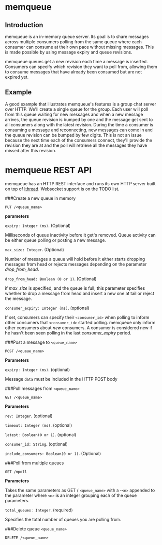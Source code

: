 memqueue
========

Introduction
------------

memqueue is an in-memory queue server. Its goal is to share messages across multiple consumers polling from the same queue where each consumer can consume at their own pace without missing messages. This is made possible by using message expiry and queue revisions.

memqueue queues get a new revision each time a message is inserted. Consumers can specify which revision they want to poll from, allowing them to consume 
messages that have already been consumed but are not expired yet.

## Example

A good example that illustrates memqueue's features is a group chat server over HTTP.
We'll create a single queue for the group. Each user will poll from this queue waiting for new messages and when a new message arrives, the queue revision is bumped by one and the message get sent to all consumers along with the latest revision. During the time a consumer is consuming a message and reconnecting, new messages can come in and the queue revision can be bumped by few digits. This is not an issue because the next time each of the consumers connect, they'll provide the revision they are at and the poll will retrieve all the messages they have missed after this revision.

# memqueue REST API 

memqueue has an HTTP REST interface and runs its own HTTP server built on top of [lthread](https://github.com/halayli/lthread/). Websocket support is on the TODO list.

###Create a new queue in memory

    PUT /<queue_name>

**parameters**

`expiry: Integer (ms)`. (Optional)

Milliseconds of queue inactivity before it get's removed. Queue activity can be either queue polling or posting a new message.

`max_size: Integer`. (Optional)

Number of messages a queue will hold before it either starts dropping messages from head or rejects messages depending on the parameter *drop_from_head*.

`drop_from_head: Boolean (0 or 1)`. (Optional)

if *max_size* is specified, and the queue is full, this parameter specifies whether to drop a message from head and insert  a new one at tail or reject the message.

`consumer_expiry: Integer (ms)`. (optional)

If set, consumers can specify their `<consumer_id>` when polling to inform other consumers that `<consumer_id>` started polling. memqueue only inform other consumers about *new* consumers. A consumer is considered new if he hasn't been seen polling in the last *consumer_expiry* period.

###Post a message to `<queue_name>`

    POST /<queue_name>

**Parameters**

`expiry: Integer (ms)`. (optional)

Message `data` must be included in the HTTP POST body

###Poll messages from `<queue_name>`

    GET /<queue_name>

**Parameters**

`rev: Integer`. (optional)

`timeout: Integer (ms)`. (optional)

`latest: Boolean(0 or 1)`. (optional)

`consumer_id: String`. (optional)

`include_consumers: Boolean(0 or 1)`. (Optional)

###Poll from multiple queues

    GET /mpoll

**Parameters**

Takes the same parameters as GET / `<queue_name>` with a -`<n>` appended to the parameter where `<n>` is an integer grouping each of the queue parameters.

`total_queues: Integer`. (required)

Specifies the total number of queues you are polling from.

###Delete queue `<queue_name>`

    DELETE /<queue_name>
